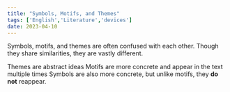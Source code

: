 ```yaml
---
title: "Symbols, Motifs, and Themes"
tags: ['English','Literature','devices']
date: 2023-04-10
---
```




Symbols, motifs, and themes are often confused with each other. Though they share similarities, they are vastly different.

Themes are abstract ideas
Motifs are more concrete and appear in the text multiple times
Symbols are also more concrete, but unlike motifs, they **do not** reappear.

